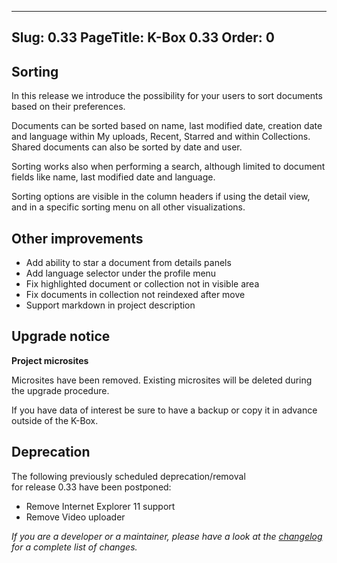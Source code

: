 
---
Slug: 0.33
PageTitle: K-Box 0.33
Order: 0
---

## Sorting 

In this release we introduce the possibility for your users to sort documents based on their
preferences. 

Documents can be sorted based on name, last modified date, creation date and language within My uploads, Recent, Starred and within Collections. Shared documents can also be sorted by date and user.

Sorting works also when performing a search, although limited to document fields like name, last modified date and language.

Sorting options are visible in the column headers if using the detail view, and in a specific sorting menu on all other visualizations.


## Other improvements


- Add ability to star a document from details panels
- Add language selector under the profile menu
- Fix highlighted document or collection not in visible area
- Fix documents in collection not reindexed after move
- Support markdown in project description


## Upgrade notice

**Project microsites**

Microsites have been removed. Existing microsites will be deleted during the upgrade procedure.

If you have data of interest be sure to have a backup or copy it in advance outside of the K-Box.


## Deprecation

The following previously scheduled deprecation/removal  
for release 0.33 have been postponed:

- Remove Internet Explorer 11 support
- Remove Video uploader



_If you are a developer or a maintainer, please have a look at the [changelog](../../changelog.md) for a complete list of changes._
